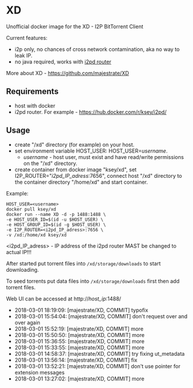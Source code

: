 # XD
Unofficial docker image for the XD - I2P BitTorrent Client

Current features:

* i2p only, no chances of cross network contamination, aka no way to leak IP.
* no java required, works with [i2pd router](https://github.com/purplei2p/i2pd)

More about XD - https://github.com/majestrate/XD

## Requirements

* host with docker
* i2pd router. For example - https://hub.docker.com/r/ksey/i2pd/

## Usage

* create "/xd" directory (for example) on your host.
* set environment variable HOST_USER: HOST_USER=*username*.
  - *username* - host user, must exist and have read/write permissions on the "/xd" directory.
* create container from docker image "ksey/xd", set I2P_ROUTER="*i2pd_IP_adress*:7656", connect host "/xd" directory to the container directory "/home/xd" and start container.

Example:
```
HOST_USER=<username>
docker pull ksey/xd
docker run --name XD -d -p 1488:1488 \
-e HOST_USER_ID=$(id -u $HOST_USER) \
-e HOST_GROUP_ID=$(id -g $HOST_USER) \
-e I2P_ROUTER=<i2pd_IP_adress>:7656 \
-v /xd:/home/xd ksey/xd

```
<i2pd_IP_adress> - IP address of the i2pd router MAST be changed to actual IP!!!

After started put torrent files into `/xd/storage/downloads` to start downloading.

To seed torrents put data files into `/xd/storage/downloads` first then add torrent files.

Web UI can be accessed at http://*host_ip*:1488/


* 2018-03-01 18:19:09: [majestrate/XD, COMMIT] typofix
* 2018-03-01 15:54:04: [majestrate/XD, COMMIT] don't request over and over again
* 2018-03-01 15:52:19: [majestrate/XD, COMMIT] more
* 2018-03-01 15:50:50: [majestrate/XD, COMMIT] more
* 2018-03-01 15:36:55: [majestrate/XD, COMMIT] more
* 2018-03-01 15:33:55: [majestrate/XD, COMMIT] more
* 2018-03-01 14:58:37: [majestrate/XD, COMMIT] try fixing ut_metadata
* 2018-03-01 13:56:14: [majestrate/XD, COMMIT] fix
* 2018-03-01 13:52:21: [majestrate/XD, COMMIT] don't use pointer for extension messages
* 2018-03-01 13:27:02: [majestrate/XD, COMMIT] more
